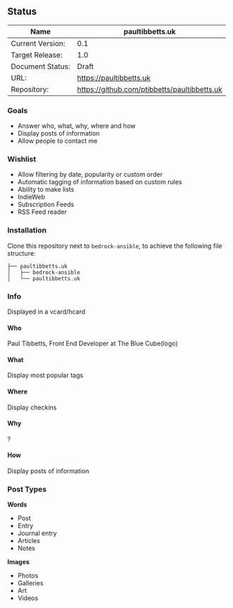 ## Status

Name|paultibbetts.uk
----------------|----
Current Version:| 0.1
Target Release: | 1.0
Document Status:| Draft
URL:            | https://paultibbetts.uk
Repository:     | https://github.com/ptibbetts/paultibbetts.uk

### Goals

- Answer who, what, why, where and how
- Display posts of information
- Allow people to contact me

### Wishlist

- Allow filtering by date, popularity or custom order
- Automatic tagging of information based on custom rules
- Ability to make lists
- IndieWeb
- Subscription Feeds
- RSS Feed reader

### Installation

Clone this repository next to `bedrock-ansible`, to achieve the following file structure:

```
├── paultibbetts.uk
│   ├── bedrock-ansible
│   └── paultibbetts.uk
```



### Info

Displayed in a vcard/hcard

#### Who

Paul Tibbetts, Front End Developer at The Blue Cube(logo)

#### What

Display most popular tags

#### Where

Display checkins

#### Why

?

#### How

Display posts of information

### Post Types

**Words**
- Post
- Entry
- Journal entry
- Articles
- Notes

**Images**
- Photos
- Galleries
- Art
- Videos
